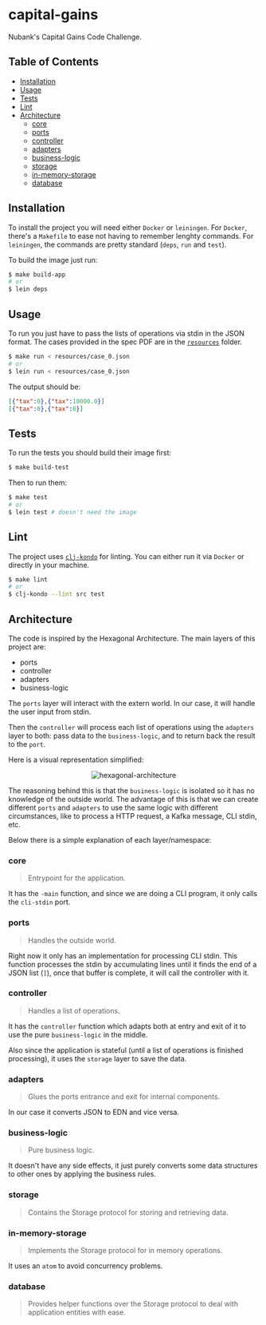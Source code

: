 # capital-gains

Nubank's Capital Gains Code Challenge.

## Table of Contents

- [Installation](#installation)
- [Usage](#usage)
- [Tests](#tests)
- [Lint](#lint)
- [Architecture](#architecture)
	- [core](#core)
	- [ports](#ports)
	- [controller](#controller)
	- [adapters](#adapters)
	- [business-logic](#business-logic)
	- [storage](#storage)
	- [in-memory-storage](#in-memory-storage)
	- [database](#database)

## Installation

To install the project you will need either `Docker` or `leiningen`. For `Docker`, there's a `Makefile` to ease not having to remember lenghty commands. For `leiningen`, the commands are pretty standard (`deps`, `run` and `test`).

To build the image just run:

```bash
$ make build-app
# or
$ lein deps
```

## Usage

To run you just have to pass the lists of operations via stdin in the JSON format. The cases provided in the spec PDF are in the [`resources`](resources) folder.

```bash
$ make run < resources/case_0.json
# or
$ lein run < resources/case_0.json
```

The output should be:

```json
[{"tax":0},{"tax":10000.0}]
[{"tax":0},{"tax":0}]
```

## Tests

To run the tests you should build their image first:

```bash
$ make build-test
```

Then to run them:

```bash
$ make test
# or
$ lein test # doesn't need the image
```

## Lint

The project uses [`clj-kondo`](https://github.com/borkdude/clj-kondo) for linting. You can either run it via `Docker` or directly in your machine.

```bash
$ make lint
# or
$ clj-kondo --lint src test
```

## Architecture

The code is inspired by the Hexagonal Architecture. The main layers of this project are:

- ports
- controller
- adapters
- business-logic

The `ports` layer will interact with the extern world. In our case, it will handle the user input from stdin.

Then the `controller` will process each list of operations using the `adapters` layer to both: pass data to the `business-logic`, and to return back the result to the `port`.

Here is a visual representation simplified:

<p align="center">
  <img src="https://user-images.githubusercontent.com/15306309/87804794-c2c39280-c82a-11ea-9390-0d7a5a1806db.png" alt="hexagonal-architecture" />
</p>

The reasoning behind this is that the `business-logic` is isolated so it has no knowledge of the outside world. The advantage of this is that we can create different `ports` and `adapters` to use the same logic with different circumstances, like to process a HTTP request, a Kafka message, CLI stdin, etc.

Below there is a simple explanation of each layer/namespace:

### core

> Entrypoint for the application.

It has the `-main` function, and since we are doing a CLI program, it only calls the `cli-stdin` port.

### ports

> Handles the outside world.

Right now it only has an implementation for processing CLI stdin. This function processes the stdin by accumulating lines until it finds the end of a JSON list (`]`), once that buffer is complete, it will call the controller with it.

### controller

> Handles a list of operations.

It has the `controller` function which adapts both at entry and exit of it to use the pure `business-logic` in the middle.

Also since the application is stateful (until a list of operations is finished processing), it uses the `storage` layer to save the data.

### adapters

> Glues the ports entrance and exit for internal components.

In our case it converts JSON to EDN and vice versa.

### business-logic

> Pure business logic.

It doesn't have any side effects, it just purely converts some data structures to other ones by applying the business rules.

### storage

> Contains the Storage protocol for storing and retrieving data.

### in-memory-storage

> Implements the Storage protocol for in memory operations.

It uses an `atom` to avoid concurrency problems.

### database

> Provides helper functions over the Storage protocol to deal with application entities with ease.
